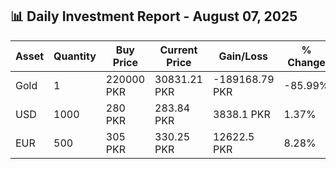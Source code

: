 ## 📊 Daily Investment Report - August 07, 2025

| Asset | Quantity | Buy Price | Current Price | Gain/Loss | % Change |
|-------|----------|-----------|----------------|------------|----------|
| Gold | 1 | 220000 PKR | 30831.21 PKR | -189168.79 PKR | -85.99% |
| USD | 1000 | 280 PKR | 283.84 PKR | 3838.1 PKR | 1.37% |
| EUR | 500 | 305 PKR | 330.25 PKR | 12622.5 PKR | 8.28% |
